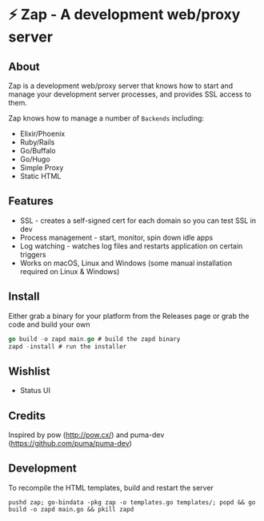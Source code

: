 # ⚡ Zap - A development web/proxy server

## About

Zap is a development web/proxy server that knows how to start and manage your
development server processes, and provides SSL access to them.

Zap knows how to manage a number of `Backends` including:

* Elixir/Phoenix
* Ruby/Rails
* Go/Buffalo
* Go/Hugo
* Simple Proxy
* Static HTML

## Features

* SSL - creates a self-signed cert for each domain so you can test SSL in dev
* Process management - start, monitor, spin down idle apps
* Log watching - watches log files and restarts application on certain triggers
* Works on macOS, Linux and Windows (some manual installation required on Linux & Windows)

## Install

Either grab a binary for your platform from the Releases page or grab the code and build your own

```go
go build -o zapd main.go # build the zapd binary
zapd -install # run the installer
```

## Wishlist

* Status UI

## Credits

Inspired by pow (http://pow.cx/) and puma-dev (https://github.com/puma/puma-dev)

## Development

To recompile the HTML templates, build and restart the server

```
pushd zap; go-bindata -pkg zap -o templates.go templates/; popd && go build -o zapd main.go && pkill zapd
```
